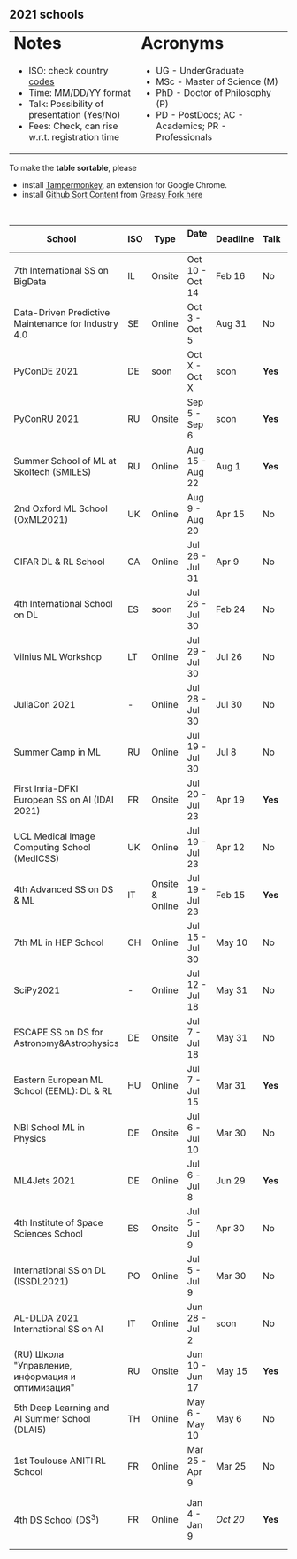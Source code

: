 ## 2021 schools  

<link rel="stylesheet" type="text/css" media="all" href="custom.css" />
  
<table border="0">
 <tr>
    <td><b style="font-size:30px">Notes</b></td>
    <td><b style="font-size:30px">Acronyms</b></td>
 </tr>
 <tr>
    <td>
      
  * ISO: check country [codes](https://countrycode.org/)
  * Time: MM/DD/YY  format  
  * Talk: Possibility of presentation (Yes/No)  
  * Fees: Check, can rise w.r.t. registration time
  
   </td>
    <td>
          
  * UG - UnderGraduate
  * MSc - Master of Science (M)
  * PhD - Doctor of Philosophy (P)
  * PD - PostDocs; AC - Academics; PR - Professionals 
  
   </td>
 </tr>
</table>
  
To make the **table sortable**, please 
- install [Tampermonkey](https://chrome.google.com/webstore/detail/tampermonkey/dhdgffkkebhmkfjojejmpbldmpobfkfo), an extension for Google Chrome.  
- install [Github Sort Content](https://github.com/Mottie/GitHub-userscripts/wiki/GitHub-sort-content) from [Greasy Fork here](https://greasyfork.org/en/scripts/21373-github-sort-content)  

&nbsp;  

School &nbsp;&nbsp;&nbsp; | ISO | Type | Date &nbsp; &nbsp; &nbsp; &nbsp; | Deadline |  Talk | Fees (Aid) | Link 
--- | --- | --- |  --- | --- | --- | --- |  --- 
7th International SS on BigData | IL | Onsite | Oct 10 - Oct 14 | Feb 16 | No | 460-550€ (N) | [BigData](https://irdta.eu/bigdat2021s/)
Data-Driven Predictive Maintenance for Industry 4.0 | SE | Online | Oct 3 - Oct 5 | Aug 31 | No | 50-80€ (Y) | [DSAA](https://hh.se/PMSummerSchool)
PyConDE 2021                    | DE |  soon  | Oct X - Oct X   |  soon  | **Yes** | soon | [PyConDE](https://de.pycon.org/)
PyConRU 2021                    | RU | Onsite | Sep 5 - Sep 6   |  soon  | **Yes** | 14000 RUB | [PyConRU](https://pycon.ru/)
Summer School of ML at Skoltech (SMILES)          | RU | Online | Aug 15 - Aug 22 | Aug 1 | **Yes** | **FREE** | [SMILES](https://smiles.skoltech.ru/school)
2nd Oxford ML School (OxML2021) | UK | Online | Aug 9 - Aug 20  | Apr 15 | No | £60/£120/£300 (Y) | [OxML](www.oxfordml.school)
CIFAR DL & RL School            | CA | Online | Jul 26 - Jul 31 | Apr 9  | No | 75CAD (N) | [DLRL](https://dlrl.ca/)
4th International School on DL  | ES |  soon  | Jul 26 - Jul 30 | Feb 24 | No | 460-550€ (N) | [DLSS](https://irdta.eu/deeplearn2021s/)
Vilnius ML Workshop             | LT | Online | Jul 29 - Jul 30 | Jul 26 |No | **FREE** | [WEEML](https://workshops.eeml.eu/)
JuliaCon 2021                   | -  | Online | Jul 28 - Jul 30 | Jul 30 | No | **FREE** | [JuliaCon](https://juliacon.org/2021)
Summer Camp in ML               | RU | Online | Jul 19 - Jul 30 | Jul 8  | No | 245€ (N) | [MLCamp](https://en.itmo.ru/en/viewjep/3/15/Summer_Camp_in_Machine_Learning_2021.htm)
First Inria-DFKI European SS on AI (IDAI 2021)    | FR | Onsite |  Jul 20 - Jul 23 | Apr 19  |  **Yes** | 360€ (No) | [IDAI2021](https://idessai.inria.fr/)
UCL Medical Image Computing School (MedICSS)      | UK | Online |  Jul 19 - Jul 23 | Apr 12  | No | 50-70£ (N) | [MedICSS](https://medicss.cs.ucl.ac.uk/)
4th Advanced SS on DS & ML      | IT | Onsite & Online |  Jul 19 - Jul 23 |Feb 15 | **Yes** | 290-580€ (N) | [ACDL](https://acdl2021.icas.cc/])
7th ML in HEP School            | CH | Online | Jul 15 - Jul 30 | May 10 | No | 80 CHF (Y) | [MLHEP](https://indico.cern.ch/event/1025052)
SciPy2021                       | -  | Online | Jul 12 - Jul 18 | May 31 | No | 50-125$ (Y) | [SciPy](https://www.scipy2021.scipy.org/)
ESCAPE SS on DS for Astronomy&Astrophysics | DE | Onsite | Jul 7 - Jul 18 | May 31 | No | **FREE** | [ESCAPE](https://indico.in2p3.fr/event/20306/overview)
Eastern European ML School (EEML): DL & RL | HU | Online | Jul 7 - Jul 15 | Mar 31 | **Yes** | **FREE** | [EEML](https://www.eeml.eu/)
NBI School ML in Physics        | DE | Onsite | Jul 6 - Jul 10  | Mar 30 | No | 135€ (Y) | [NBIML](https://indico.nbi.ku.dk/event/1309/)
ML4Jets 2021                    | DE | Online | Jul 6 - Jul 8   | Jun 29 | **Yes** | **FREE** | [ML4Jets](https://indico.cern.ch/event/980214/)
4th Institute of Space Sciences School            | ES | Onsite | Jul 5 - Jul 9   | Apr 30 |  No | 60€ (N) | [ISSS](https://indico.ice.csic.es/event/26/)
International SS on DL (ISSDL2021)                | PO | Online | Jul 5 - Jul 9   | Mar 30 | No | 45-59$ (N) | [ISSDL](https://2021.dl-lab.eu/)
AL-DLDA 2021 International SS on AI               | IT | Online | Jun 28 - Jul 2  |  soon  | No | soon (Y)  | [AI-DLDA](https://www.ip4fvg.it/summer-school/)
(RU) Школа "Управление, информация и оптимизация" | RU | Onsite | Jun 10 - Jun 17 | May 15 | **Yes** | **FREE** | [VORONOVO](https://ssopt.org/)
5th Deep Learning and AI Summer School (DLAI5)    | TH | Online | May 6 - May 10  | May 6  | No | **FREE**  | [DLAI5](https://deeplearningandaiwinterschool.github.io/)
1st Toulouse ANITI RL School    | FR | Online | Mar 25 - Apr 9 | Mar 25 | No | **FREE**  | [ANITI](https://rlvs.aniti.fr/)
4th DS School (DS<sup>3</sup>)  | FR | Online | Jan 4 - Jan 9  | *Oct 20* | **Yes** | 50-200€ &nbsp;&nbsp;&nbsp;&nbsp;&nbsp;&nbsp;&nbsp; (Aid: No) | [DS3](https://www.ds3-datascience-polytechnique.fr/)
